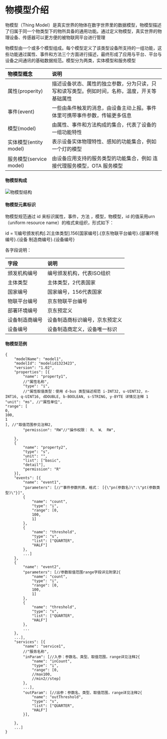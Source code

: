 # 物模型介绍
物模型（Thing Model）是真实世界的物体在数字世界里的数据模型，物模型描述了归属于同一个物类型下的物所具备的通用功能。通过定义物模型，真实世界的物理设备、传感器可以更方便的被物联网平台进行管理

物模型由一个或多个模型组成。每个模型定义了该类型设备所支持的一组功能，这些功能通过属性、事件和方法三个方面进行描述，最终形成了应用与平台、平台与设备之间通讯的基础数据规范。模型分为两类，实体模型和服务模型

| 物模型概念  | 说明 |
| :-----| :----- |
|属性(properity) | 描述设备状态、属性的独立参数，分为只读，只写和读写类型。例如时间，名称，温度，开关等基础属性 |
|事件(event)  | 一些由条件触发的消息，由设备主动上报。事件体里可携带事件参数，传输更多信息 |
|模型(model) | 由属性、事件和方法构成的集合，代表了设备的一组功能特性 |
|实体模型(entity model)|表示设备实体物理特性、感知的功能集合，例如一个灯的模型|
|服务模型(service model)|由设备应用支持的服务类型的功能集合，例如 连接代理服务模型，OTA 服务模型|

#### 物模型构成

![物模型结构](../../../../../image/IoT/IoT-Core/Device-Manager/Create-Thing-Model/Thing-model-structure.png)

#### 物模型元素标识

物模型规范通过 id 来标识属性，事件，方法 ，模型，物模型，id 的值采用urn（uniform resource name）的格式来组织，形式如下：

id = 1[编号颁发机构].2[主体类型].156[国家编号].{京东物联平台编号}.{部署环境编号}.{设备
制造商编号}.{设备编号}


各字段说明：

| 字段           | 说明                                                         |
| :------------- | :----------------------------------------------------------- |
| 颁发机构编号 | 编号颁发机构，代表ISO组织 |
| 主体类型 | 主体类型，2代表国家 |
| 国家编号    | 国家编号，156代表国家 |
| 物联平台编号    | 京东物联平台编号 |
| 部署环境编号    | 京东预定义 |
| 设备制造商编号    | 设备制造商标识编号，京东预定义 |
| 设备编号    | 设备制造商定义，设备唯一标识 |

#### 物模型范例

```
{
	"modelName": "model1",
	"modelId": "modelid1323423",
	"version": "1.02",
	"properties": [{
		"name": "property1",
		//"属性名称",
		"type": "i",
		//"属性取值类型：使用 d-bus 类型描述规范 i-INT32, u-UINT32, n-INT16, q-UINT16, dDOUBLE, b-BOOLEAN, s-STRING, y-BYTE 详情见注释 1
"unit": "ms", //"属性单位",
"range": [
0,
100,
1
], //"取值范围参见注释2,
		"permission": "RW"//"操作权限： R、 W、 RW",
		
	},
	{
		"name": "property2",
		"type": "s",
		"unit": "",
		"list": ["basic",
		"detail"],
		"permission": "R"
	}],
	"events": [{
		"name": "event1",
		"parameters": [//"事件参数列表，格式： [{\"pn(参数名)\":\"pt(参数类型)\"}]",
		{
			"name": "count",
			"type": "i",
			"range": [0,
			100,
			1]
		},
		{
			"name": "threshold",
			"type": "s",
			"list": ["QUARTER",
			"HALF"]
		},
		...]
	},
	{
		"name": "event2",
		"parameters": [//参数取值范围range字段详见附录2{
			"name": "count",
			"type": "i",
			"range": [0,
			100,
			1]
		},
		{
			"name": "threshold",
			"type": "s",
			"list": ["QUARTER",
			"HALF"]
		},
		...
	},
	...],
	"services": [{
		"name": "service1",
		//"服务名称",
		"inParam": [//入参：参数名、类型、取值范围，range详见注释2{
			"name": "inCount",
			"type": "i",
			"range": [0,
			//max100,
			//min2//step]
		},
		...],
		"outParam": [//出参：参数名、类型、取值范围，range详见注释2{
			"name": "outThreshold",
			"type": "s",
			"list": ["QUARTER",
			"HALF"]
		}],
		
	},
	...]
}
```

